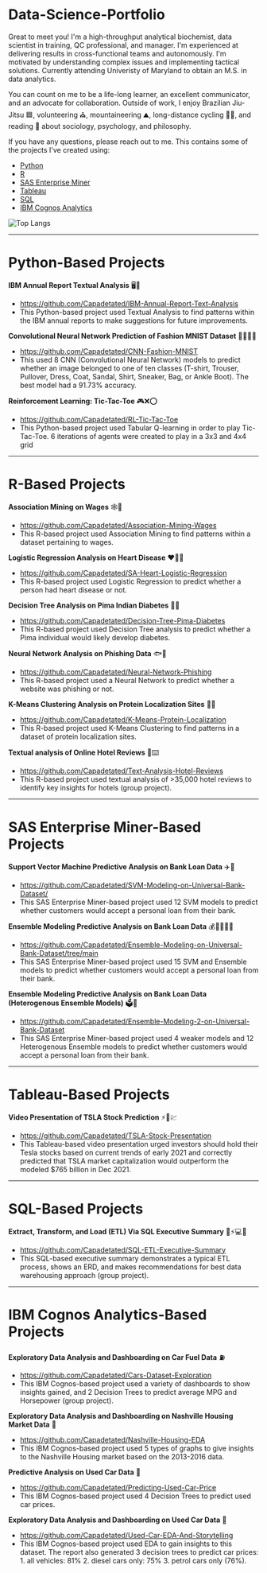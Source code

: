 # Data-Science-Portfolio

Great to meet you! I'm a high-throughput analytical biochemist, data scientist in training, QC professional, and manager. I'm experienced at delivering results in cross-functional teams and autonomously. I'm motivated by understanding complex issues and implementing tactical solutions. Currently attending Univeristy of Maryland to obtain an M.S. in data analytics.

You can count on me to be a life-long learner, an excellent communicator, and an advocate for collaboration. Outside of work, I enjoy Brazilian Jiu-Jitsu 🟦, volunteering ⛪, mountaineering ⛰️, long-distance cycling 🚴‍♂️, and reading 📖 about sociology, psychology, and philosophy.

If you have any questions, please reach out to me. This contains some of the projects I've created using:
* [Python](https://github.com/Capadetated/Data-Science-Portfolio/blob/gh-pages/README.md#python-based-projects) 
* [R](https://github.com/Capadetated/Data-Science-Portfolio/blob/gh-pages/README.md#r-based-projects)
* [SAS Enterprise Miner](https://github.com/Capadetated/Data-Science-Portfolio/blob/gh-pages/README.md#sas-enterprise-miner-based-projects)
* [Tableau](https://github.com/Capadetated/Data-Science-Portfolio/blob/gh-pages/README.md#tableau-based-projects)
* [SQL](https://github.com/Capadetated/Data-Science-Portfolio/blob/gh-pages/README.md#SQL-based-projects)
* [IBM Cognos Analytics](https://github.com/Capadetated/Data-Science-Portfolio/blob/gh-pages/README.md#ibm-cognos-analytics-based-projects)

![Top Langs](https://github-readme-stats.vercel.app/api/top-langs/?username=capadetated&layout=pie&langs_count=8)
_________________________________________________________
# Python-Based Projects

**IBM Annual Report Textual Analysis** :desktop_computer::page_facing_up:	
* https://github.com/Capadetated/IBM-Annual-Report-Text-Analysis
* This Python-based project used Textual Analysis to find patterns within the IBM annual reports to make suggestions for future improvements.

**Convolutional Neural Network Prediction of Fashion MNIST Dataset** 🧠👕👜👢
* https://github.com/Capadetated/CNN-Fashion-MNIST
* This used 8 CNN (Convolutional Neural Network) models to predict whether an image belonged to one of ten classes (T-shirt, Trouser, Pullover, Dress, Coat, Sandal, Shirt, Sneaker, Bag, or Ankle Boot). The best model had a 91.73% accuracy.

**Reinforcement Learning: Tic-Tac-Toe** 🎮❌⭕
* https://github.com/Capadetated/RL-Tic-Tac-Toe
* This Python-based project used Tabular Q-learning in order to play Tic-Tac-Toe. 6 iterations of agents were created to play in a 3x3 and 4x4 grid

_________________________________________________________
# R-Based Projects

**Association Mining on Wages** :spider_web::money_with_wings:	
* https://github.com/Capadetated/Association-Mining-Wages
* This R-based project used Association Mining to find patterns within a dataset pertaining to wages.

**Logistic Regression Analysis on Heart Disease** :heart:🧑‍⚕️
* https://github.com/Capadetated/SA-Heart-Logistic-Regression
* This R-based project used Logistic Regression to predict whether a person had heart disease or not.

**Decision Tree Analysis on Pima Indian Diabetes** :deciduous_tree:🍬
* https://github.com/Capadetated/Decision-Tree-Pima-Diabetes
* This R-based project used Decision Tree analysis to predict whether a Pima individual would likely develop diabetes.

**Neural Network Analysis on Phishing Data** :fish::incoming_envelope:
* https://github.com/Capadetated/Neural-Network-Phishing
* This R-based project used a Neural Network to predict whether a website was phishing or not. 

**K-Means Clustering Analysis on Protein Localization Sites** :microscope::dna:
* https://github.com/Capadetated/K-Means-Protein-Localization
* This R-based project used K-Means Clustering to find patterns in a dataset of protein localization sites.

**Textual analysis of Online Hotel Reviews** :hotel::keyboard:
* https://github.com/Capadetated/Text-Analysis-Hotel-Reviews
* This R-based project used textual analysis of >35,000 hotel reviews to identify key insights for hotels (group project).

_________________________________________________________
# SAS Enterprise Miner-Based Projects

**Support Vector Machine Predictive Analysis on Bank Loan Data** :airplane::bank:
* https://github.com/Capadetated/SVM-Modeling-on-Universal-Bank-Dataset/
* This SAS Enterprise Miner-based project used 12 SVM models to predict whether customers would accept a personal loan from their bank.

**Ensemble Modeling Predictive Analysis on Bank Loan Data** :moneybag::deciduous_tree::deciduous_tree::deciduous_tree::bank:
* https://github.com/Capadetated/Ensemble-Modeling-on-Universal-Bank-Dataset/tree/main
* This SAS Enterprise Miner-based project used 15 SVM and Ensemble models to predict whether customers would accept a personal loan from their bank.

**Ensemble Modeling Predictive Analysis on Bank Loan Data (Heterogenous Ensemble Models)** :ballot_box::bank:
* https://github.com/Capadetated/Ensemble-Modeling-2-on-Universal-Bank-Dataset  
* This SAS Enterprise Miner-based project used 4 weaker models and 12 Heterogenous Ensemble models to predict whether customers would accept a personal loan from their bank.

_________________________________________________________
# Tableau-Based Projects

**Video Presentation of TSLA Stock Prediction** :zap::car::chart:
* https://github.com/Capadetated/TSLA-Stock-Presentation
* This Tableau-based video presentation urged investors should hold their Tesla stocks based on current trends of early 2021 and correctly predicted that TSLA market capitalization would outperform the modeled $765 billion in Dec 2021.

_________________________________________________________
# SQL-Based Projects

**Extract, Transform, and Load (ETL) Via SQL Executive Summary** :floppy_disk::zap::computer::page_with_curl:
* https://github.com/Capadetated/SQL-ETL-Executive-Summary
* This SQL-based executive summary demonstrates a typical ETL process, shows an ERD, and makes recommendations for best data warehousing approach (group project).
_________________________________________________________
# IBM Cognos Analytics-Based Projects

**Exploratory Data Analysis and Dashboarding on Car Fuel Data** :fuelpump:	
* https://github.com/Capadetated/Cars-Dataset-Exploration
* This IBM Cognos-based project used a variety of dashboards to show insights gained, and 2 Decision Trees to predict average MPG and Horsepower (group project).

**Exploratory Data Analysis and Dashboarding on Nashville Housing Market Data** :house_with_garden:	
* https://github.com/Capadetated/Nashville-Housing-EDA
* This IBM Cognos-based project used 5 types of graphs to give insights to the Nashville Housing market based on the 2013-2016 data.

**Predictive Analysis on Used Car Data** :red_car:	
* https://github.com/Capadetated/Predicting-Used-Car-Price
* This IBM Cognos-based project used 4 Decision Trees to predict used car prices.

**Exploratory Data Analysis and Dashboarding on Used Car Data** :blue_car:	
* https://github.com/Capadetated/Used-Car-EDA-And-Storytelling
* This IBM Cognos-based project used EDA to gain insights to this dataset. The report also generated 3 decision trees to predict car prices: 1. all vehicles: 81% 2. diesel cars only: 75% 3. petrol cars only (76%).
